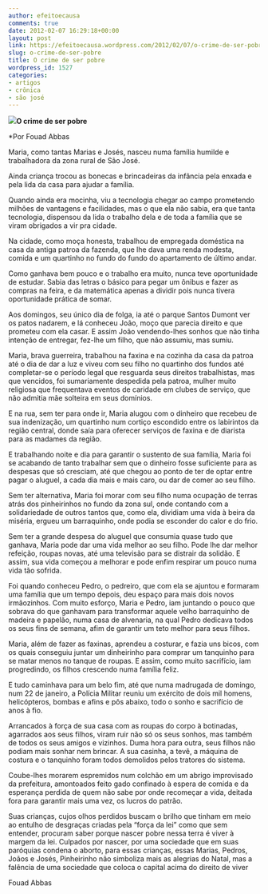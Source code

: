 ```yaml
---
author: efeitoecausa
comments: true
date: 2012-02-07 16:29:18+00:00
layout: post
link: https://efeitoecausa.wordpress.com/2012/02/07/o-crime-de-ser-pobre/
slug: o-crime-de-ser-pobre
title: O crime de ser pobre
wordpress_id: 1527
categories:
- artigos
- crônica
- são josé
---
```


**[![](http://efeitoecausa.files.wordpress.com/2012/02/abrigo-pinheirinho.jpg)](http://efeitoecausa.files.wordpress.com/2012/02/abrigo-pinheirinho.jpg)O crime de ser pobre**

*Por Fouad Abbas




Maria, como tantas Marias e Josés, nasceu numa família humilde e trabalhadora da zona rural de São José.




Ainda criança trocou as bonecas e brincadeiras da infância pela enxada e pela lida da casa para ajudar a família.




Quando ainda era mocinha, viu a tecnologia chegar ao campo prometendo milhões de vantagens e facilidades, mas o que ela não sabia, era que tanta tecnologia, dispensou da lida o trabalho dela e de toda a família que se viram obrigados a vir pra cidade.







Na cidade, como moça honesta, trabalhou de empregada doméstica na casa da antiga patroa da fazenda, que lhe dava uma renda modesta, comida e um quartinho no fundo do fundo do apartamento de último andar.







Como ganhava bem pouco e o trabalho era muito, nunca teve oportunidade de estudar. Sabia das letras o básico para pegar um ônibus e fazer as compras na feira, e da matemática apenas a dividir pois nunca tivera oportunidade prática de somar.







Aos domingos, seu único dia de folga, ia até o parque Santos Dumont ver os patos nadarem, e lá conheceu João, moço que parecia direito e que prometeu com ela casar. E assim João vendendo-lhes sonhos que não tinha intenção de entregar, fez-lhe um filho, que não assumiu, mas sumiu.







Maria, brava guerreira, trabalhou na faxina e na cozinha da casa da patroa até o dia de dar a luz e viveu com seu filho no quartinho dos fundos até completar-se o período legal que resguarda seus direitos trabalhistas, mas que vencidos, foi sumariamente despedida pela patroa, mulher muito religiosa que frequentava eventos de caridade em clubes de serviço, que não admitia mãe solteira em seus domínios.







E na rua, sem ter para onde ir, Maria alugou com o dinheiro que recebeu de sua indenização, um quartinho num cortiço escondido entre os labirintos da região central, donde saía para oferecer serviços de faxina e de diarista para as madames da região.







E trabalhando noite e dia para garantir o sustento de sua família, Maria foi se acabando de tanto trabalhar sem que o dinheiro fosse suficiente para as despesas que só cresciam, até que chegou ao ponto de ter de optar entre pagar o aluguel, a cada dia mais e mais caro, ou dar de comer ao seu filho.







Sem ter alternativa, Maria foi morar com seu filho numa ocupação de terras atrás dos pinheirinhos no fundo da zona sul, onde contando com a solidariedade de outros tantos que, como ela, dividiam uma vida à beira da miséria, ergueu um barraquinho, onde podia se esconder do calor e do frio.







Sem ter a grande despesa do aluguel que consumia quase tudo que ganhava, Maria pode dar uma vida melhor ao seu filho. Pode lhe dar melhor refeição, roupas novas, até uma televisão para se distrair da solidão. E assim, sua vida começou a melhorar e pode enfim respirar um pouco numa vida tão sofrida.







Foi quando conheceu Pedro, o pedreiro, que com ela se ajuntou e formaram uma família que um tempo depois, deu espaço para mais dois novos irmãozinhos. Com muito esforço, Maria e Pedro, iam juntando o pouco que sobrava do que ganhavam para transformar aquele velho barraquinho de madeira e papelão, numa casa de alvenaria, na qual Pedro dedicava todos os seus fins de semana, afim de garantir um teto melhor para seus filhos.




Maria, além de fazer as faxinas, aprendeu a costurar, e fazia uns bicos, com os quais conseguiu juntar um dinheirinho para comprar um tanquinho para se matar menos no tanque de roupas. E assim, como muito sacrifício, iam progredindo, os filhos crescendo numa família feliz.







E tudo caminhava para um belo fim, até que numa madrugada de domingo, num 22 de janeiro, a Polícia Militar reuniu um exército de dois mil homens, helicópteros, bombas e afins e pôs abaixo, todo o sonho e sacrifício de anos à fio.







Arrancados à força de sua casa com as roupas do corpo à botinadas, agarrados aos seus filhos, viram ruir não só os seus sonhos, mas também de todos os seus amigos e vizinhos. Duma hora para outra, seus filhos não podiam mais sonhar nem brincar. A sua casinha, a tevê, a máquina de costura e o tanquinho foram todos demolidos pelos tratores do sistema.







Coube-lhes morarem espremidos num colchão em um abrigo improvisado da prefeitura, amontoados feito gado confinado à espera de comida e da esperança perdida de quem não sabe por onde recomeçar a vida, deitada fora para garantir mais uma vez, os lucros do patrão.







Suas crianças, cujos olhos perdidos buscam o brilho que tinham em meio ao entulho de desgraças criadas pela “força da lei” como que sem entender, procuram saber porque nascer pobre nessa terra é viver à margem da lei. Culpados por nascer, por uma sociedade que em suas paróquias condena o aborto, para essas crianças, essas Marias, Pedros, Joãos e Josés, Pinheirinho não simboliza mais as alegrias do Natal, mas a falência de uma sociedade que coloca o capital acima do direito de viver







Fouad Abbas
